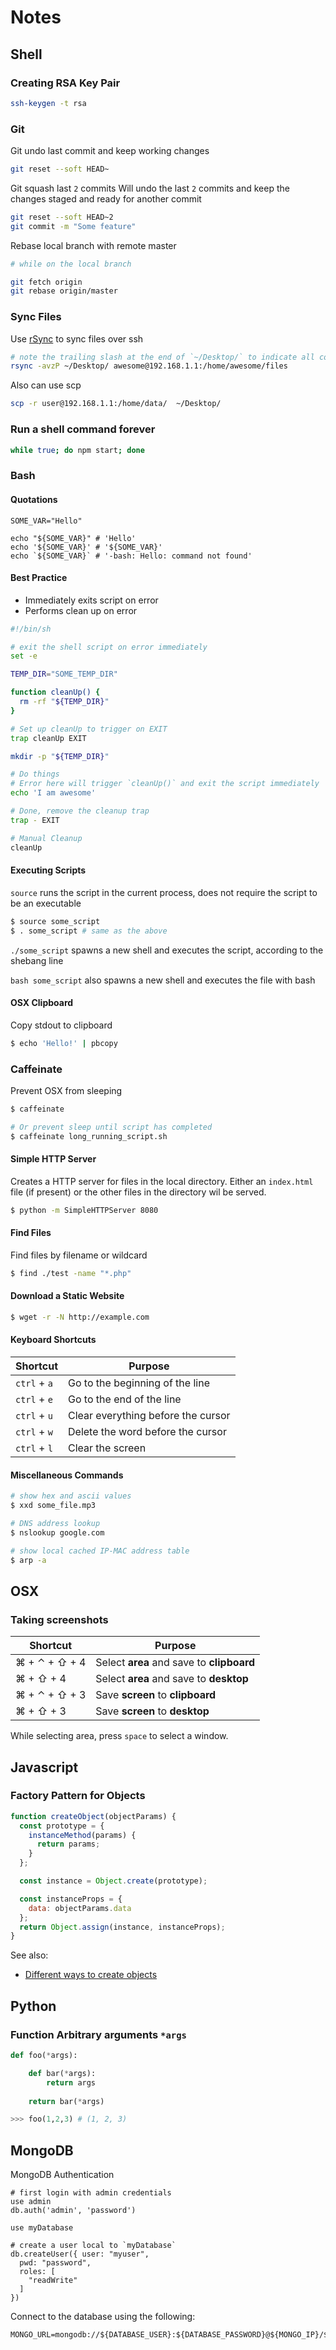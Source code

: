 # Notes

## Shell

### Creating RSA Key Pair

```bash
ssh-keygen -t rsa
```

### Git

Git undo last commit and keep working changes

```bash
git reset --soft HEAD~
```

Git squash last `2` commits
Will undo the last `2` commits and keep the changes staged and ready for another commit

```bash
git reset --soft HEAD~2
git commit -m "Some feature"
```

Rebase local branch with remote master

```bash
# while on the local branch

git fetch origin
git rebase origin/master
```

### Sync Files

Use [rSync](http://linux.die.net/man/1/rsync) to sync files over ssh

```bash
# note the trailing slash at the end of `~/Desktop/` to indicate all contents
rsync -avzP ~/Desktop/ awesome@192.168.1.1:/home/awesome/files
```

Also can use scp

```bash
scp -r user@192.168.1.1:/home/data/  ~/Desktop/
```

### Run a shell command forever

```bash
while true; do npm start; done
```

### Bash

#### Quotations

```
SOME_VAR="Hello"

echo "${SOME_VAR}" # 'Hello'
echo '${SOME_VAR}' # '${SOME_VAR}'
echo `${SOME_VAR}` # '-bash: Hello: command not found'
```

#### Best Practice
- Immediately exits script on error
- Performs clean up on error

```bash
#!/bin/sh

# exit the shell script on error immediately
set -e

TEMP_DIR="SOME_TEMP_DIR"

function cleanUp() {
  rm -rf "${TEMP_DIR}"
}

# Set up cleanUp to trigger on EXIT
trap cleanUp EXIT

mkdir -p "${TEMP_DIR}"

# Do things
# Error here will trigger `cleanUp()` and exit the script immediately
echo 'I am awesome'

# Done, remove the cleanup trap
trap - EXIT

# Manual Cleanup
cleanUp
```

#### Executing Scripts

`source` runs the script in the current process, does not require the script to be an executable

```bash
$ source some_script
$ . some_script # same as the above
```

`./some_script` spawns a new shell and executes the script, according to the shebang line

`bash some_script` also spawns a new shell and executes the file with bash

#### OSX Clipboard

Copy stdout to clipboard

```bash
$ echo 'Hello!' | pbcopy
```

### Caffeinate

Prevent OSX from sleeping

```bash
$ caffeinate

# Or prevent sleep until script has completed
$ caffeinate long_running_script.sh
```

#### Simple HTTP Server

Creates a HTTP server for files in the local directory. Either an `index.html` file (if present) or the other files in the directory wil be served.

```bash
$ python -m SimpleHTTPServer 8080
```

#### Find Files

Find files by filename or wildcard

```bash
$ find ./test -name "*.php"
```

#### Download a Static Website

```bash
$ wget -r -N http://example.com
```

#### Keyboard Shortcuts

| Shortcut      | Purpose                                   |
|---------------|-------------------------------------------|
| `ctrl` + `a`  | Go to the beginning of the line           |
| `ctrl` + `e`  | Go to the end of the line                 |
| `ctrl` + `u`  | Clear everything before the cursor        |
| `ctrl` + `w`  | Delete the word before the cursor         |
| `ctrl` + `l`  | Clear the screen                          |


#### Miscellaneous Commands
```bash
# show hex and ascii values
$ xxd some_file.mp3

# DNS address lookup
$ nslookup google.com

# show local cached IP-MAC address table
$ arp -a
```

## OSX

### Taking screenshots

| Shortcut      | Purpose                                   |
|---------------|-------------------------------------------|
| ⌘ + ⌃ + ⇧ + 4 | Select **area** and save to **clipboard** |
| ⌘ + ⇧ + 4     | Select **area** and save to **desktop**   |
| ⌘ + ⌃ + ⇧ + 3 | Save **screen** to **clipboard**          |
| ⌘ + ⇧ + 3     | Save **screen** to **desktop**            |

While selecting area, press `space` to select a window.


## Javascript

### Factory Pattern for Objects

```javascript
function createObject(objectParams) {
  const prototype = {
    instanceMethod(params) {
      return params;      
    }
  };

  const instance = Object.create(prototype);

  const instanceProps = {
    data: objectParams.data
  };
  return Object.assign(instance, instanceProps);
}
```

See also:
- [Different ways to create objects](https://np.reddit.com/r/javascript/comments/4c7dfn/which_way_is_the_best_way_to_create_objects_in/d1fp9kl)

## Python

### Function Arbitrary arguments `*args`

```python
def foo(*args):

    def bar(*args):
        return args
        
    return bar(*args)

>>> foo(1,2,3) # (1, 2, 3)
```

## MongoDB

MongoDB Authentication

```
# first login with admin credentials
use admin
db.auth('admin', 'password')

use myDatabase

# create a user local to `myDatabase`
db.createUser({ user: "myuser",
  pwd: "password",
  roles: [
    "readWrite"
  ]
})

```

Connect to the database using the following:
```
MONGO_URL=mongodb://${DATABASE_USER}:${DATABASE_PASSWORD}@${MONGO_IP}/${DATABASE_NAME}
```
